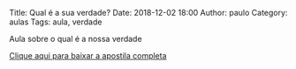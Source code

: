 Title: Qual é a sua verdade?
Date: 2018-12-02 18:00
Author: paulo
Category: aulas
Tags: aula, verdade

Aula sobre o qual é a nossa verdade

[Clique aqui para baixar a apostila completa](https://www.dropbox.com/s/d5rsg76ealjusfu/AULA%20-%20EBD%20-%2002%3A12%3A2018.pdf?dl=1)